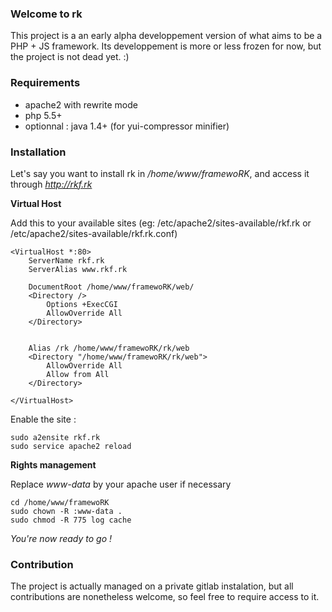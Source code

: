 ### Welcome to rk

This project is a an early alpha developpement version of what aims to be a PHP + JS framework.
Its developpement is more or less frozen for now, but the project is not dead yet. :)

### Requirements

- apache2 with rewrite mode
- php 5.5+
- optionnal : java 1.4+ (for yui-compressor minifier)
 

### Installation

Let's say you want to install rk in */home/www/framewoRK*, and access it through *http://rkf.rk*

**Virtual Host**

Add this to your available sites (eg: /etc/apache2/sites-available/rkf.rk or /etc/apache2/sites-available/rkf.rk.conf)
```
<VirtualHost *:80>
	ServerName rkf.rk
	ServerAlias www.rkf.rk

	DocumentRoot /home/www/framewoRK/web/
	<Directory />
		Options +ExecCGI
		AllowOverride All
	</Directory>

	
	Alias /rk /home/www/framewoRK/rk/web
	<Directory "/home/www/framewoRK/rk/web">
		AllowOverride All
		Allow from All
	</Directory>

</VirtualHost>
```
Enable the site :
```
sudo a2ensite rkf.rk
sudo service apache2 reload
```

**Rights management**

Replace *www-data* by your apache user if necessary
```
cd /home/www/framewoRK
sudo chown -R :www-data .
sudo chmod -R 775 log cache
```

*You're now ready to go !*


### Contribution

The project is actually managed on a private gitlab instalation, but all contributions are nonetheless welcome, so feel free to require access to it.
